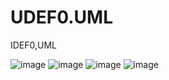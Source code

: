 # UDEF0.UML
IDEF0,UML

![image](https://github.com/zemskova03/UDEF0.UML/assets/144496415/7f2f81a5-2c0e-49a2-96c2-dcfe2307cb01)
![image](https://github.com/zemskova03/UDEF0.UML/assets/144496415/cf3a3d52-db5b-4dd5-9728-b2df66d3ecd3)
![image](https://github.com/zemskova03/UDEF0.UML/assets/144496415/48654d01-0efc-47a9-be48-a845e74381d2)
![image](https://github.com/zemskova03/UDEF0.UML/assets/144496415/15a9e06f-db55-4e23-bea7-4f8921ab2f47)




